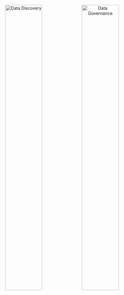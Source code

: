 
<p align="center">
  <img alt="Data Discovery" src="https://github.com/ayush-shah/OpenMetadata/assets/40225091/3ba23b12-b475-4914-9f36-422d66c0c443" width="49%">
  <img alt="Data Governance" src="https://github.com/ayush-shah/OpenMetadata/assets/40225091/a3638e3a-d067-4652-bac5-e90c90f5c714"  width="49%">
</p>
